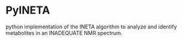 # PyINETA
 python implementation of the INETA algorithm to analyze and identify metabolites in an INADEQUATE  NMR spectrum.
